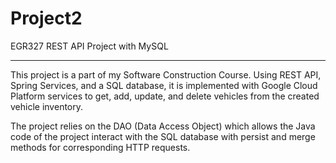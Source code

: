 # Project2
EGR327 REST API Project with MySQL
***
This project is a part of my Software Construction Course. Using REST API, Spring Services, and a SQL database, it is implemented with Google Cloud
Platform services to get, add, update, and delete vehicles from the created vehicle inventory.

The project relies on the DAO (Data Access Object) which allows the Java code of the project interact with the SQL database with persist and merge methods for corresponding HTTP requests.
